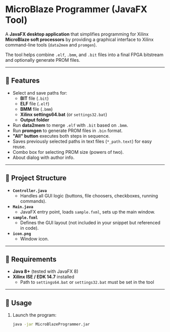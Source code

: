 # MicroBlaze Programmer (JavaFX Tool)

A **JavaFX desktop application** that simplifies programming for Xilinx **MicroBlaze soft processors** by providing a graphical interface to Xilinx command-line tools (`data2mem` and `promgen`).  

The tool helps combine `.elf`, `.bmm`, and `.bit` files into a final FPGA bitstream and optionally generate PROM files.

---

## 📌 Features
- Select and save paths for:
  - **BIT** file (`.bit`)
  - **ELF** file (`.elf`)
  - **BMM** file (`.bmm`)
  - **Xilinx settings64.bat** (or `settings32.bat`)
  - **Output folder**
- Run **data2mem** to merge `.elf` with `.bit` based on `.bmm`.  
- Run **promgen** to generate PROM files in `.bin` format.  
- **"All" button** executes both steps in sequence.  
- Saves previously selected paths in text files (`*_path.text`) for easy reuse.  
- Combo box for selecting PROM size (powers of two).  
- About dialog with author info.  

---

## 📂 Project Structure
- **`Controller.java`**  
  - Handles all GUI logic (buttons, file choosers, checkboxes, running commands).  
- **`Main.java`**  
  - JavaFX entry point, loads `sample.fxml`, sets up the main window.  
- **`sample.fxml`**  
  - Defines the GUI layout (not included in your snippet but referenced in code).  
- **`icon.png`**  
  - Window icon.  

---

## 🔧 Requirements
- **Java 8+** (tested with JavaFX 8)  
- **Xilinx ISE / EDK 14.7** installed  
  - Path to `settings64.bat` or `settings32.bat` must be set in the tool  

---

## 🚀 Usage
1. Launch the program:  
   ```bash
   java -jar MicroBlazeProgrammer.jar

